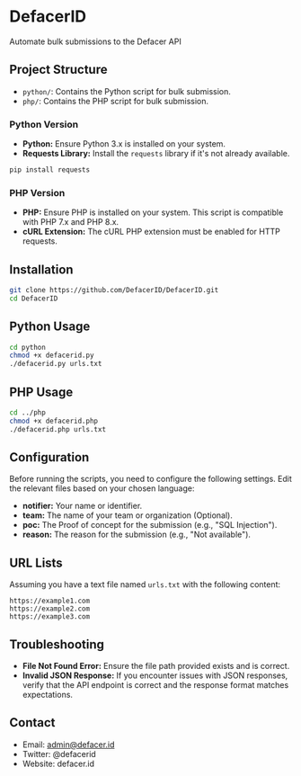 # DefacerID
Automate bulk submissions to the Defacer API

## Project Structure

- `python/`: Contains the Python script for bulk submission.
- `php/`: Contains the PHP script for bulk submission.

### Python Version

- **Python:** Ensure Python 3.x is installed on your system.
- **Requests Library:** Install the `requests` library if it's not already available.

```bash
pip install requests
```

### PHP Version

- **PHP:** Ensure PHP is installed on your system. This script is compatible with PHP 7.x and PHP 8.x.
- **cURL Extension:** The cURL PHP extension must be enabled for HTTP requests.

## Installation

```bash
git clone https://github.com/DefacerID/DefacerID.git
cd DefacerID
```

## Python Usage

```bash
cd python
chmod +x defacerid.py
./defacerid.py urls.txt
```

## PHP Usage

```bash
cd ../php
chmod +x defacerid.php
./defacerid.php urls.txt

```

## Configuration

Before running the scripts, you need to configure the following settings. Edit the relevant files based on your chosen language:

- **notifier:** Your name or identifier.
- **team:** The name of your team or organization (Optional).
- **poc:** The Proof of concept for the submission (e.g., "SQL Injection").
- **reason:** The reason for the submission (e.g., "Not available").

## URL Lists

Assuming you have a text file named `urls.txt` with the following content:
```
https://example1.com
https://example2.com
https://example3.com
```

## Troubleshooting

- **File Not Found Error:** Ensure the file path provided exists and is correct.
- **Invalid JSON Response:** If you encounter issues with JSON responses, verify that the API endpoint is correct and the response format matches expectations.

## Contact

- Email: admin@defacer.id
- Twitter: @defacerid
- Website: defacer.id
